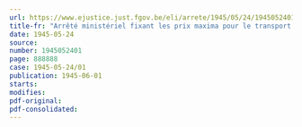 ```yaml
---
url: https://www.ejustice.just.fgov.be/eli/arrete/1945/05/24/1945052401/justel
title-fr: "Arrêté ministériel fixant les prix maxima pour le transport de marchandises par véhicules automobiles"
date: 1945-05-24
source:
number: 1945052401
page: 888888
case: 1945-05-24/01
publication: 1945-06-01
starts:
modifies:
pdf-original:
pdf-consolidated:
---
```


